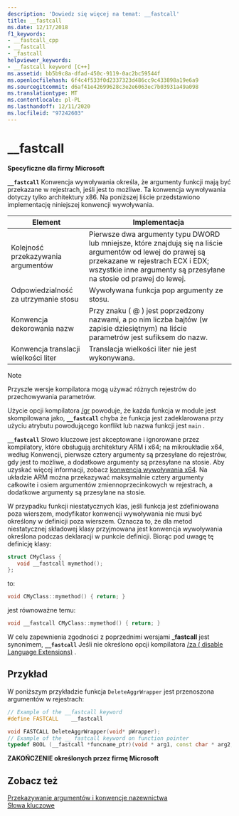 ```yaml
---
description: 'Dowiedz się więcej na temat: __fastcall'
title: __fastcall
ms.date: 12/17/2018
f1_keywords:
- __fastcall_cpp
- __fastcall
- _fastcall
helpviewer_keywords:
- __fastcall keyword [C++]
ms.assetid: bb5b9c8a-dfad-450c-9119-0ac2bc59544f
ms.openlocfilehash: 6f4c4f533f0d2337323d486cc9c433898a19e6a9
ms.sourcegitcommit: d6af41e42699628c3e2e6063ec7b03931a49a098
ms.translationtype: MT
ms.contentlocale: pl-PL
ms.lasthandoff: 12/11/2020
ms.locfileid: "97242603"
---
```

# <a name="__fastcall"></a>__fastcall

**Specyficzne dla firmy Microsoft**

**`__fastcall`** Konwencja wywoływania określa, że argumenty funkcji mają być przekazane w rejestrach, jeśli jest to możliwe. Ta konwencja wywoływania dotyczy tylko architektury x86. Na poniższej liście przedstawiono implementację niniejszej konwencji wywoływania.

|Element|Implementacja|
|-------------|--------------------|
|Kolejność przekazywania argumentów|Pierwsze dwa argumenty typu DWORD lub mniejsze, które znajdują się na liście argumentów od lewej do prawej są przekazane w rejestrach ECX i EDX; wszystkie inne argumenty są przesyłane na stosie od prawej do lewej.|
|Odpowiedzialność za utrzymanie stosu|Wywoływana funkcja pop argumenty ze stosu.|
|Konwencja dekorowania nazw|Przy znaku ( \@ ) jest poprzedzony nazwami, a po nim liczba bajtów (w zapisie dziesiętnym) na liście parametrów jest sufiksem do nazw.|
|Konwencja translacji wielkości liter|Translacja wielkości liter nie jest wykonywana.|

> [!NOTE]
> Przyszłe wersje kompilatora mogą używać różnych rejestrów do przechowywania parametrów.

Użycie opcji kompilatora [/gr](../build/reference/gd-gr-gv-gz-calling-convention.md) powoduje, że każda funkcja w module jest skompilowana jako, **`__fastcall`** chyba że funkcja jest zadeklarowana przy użyciu atrybutu powodującego konflikt lub nazwa funkcji jest `main` .

**`__fastcall`** Słowo kluczowe jest akceptowane i ignorowane przez kompilatory, które obsługują architektury ARM i x64; na mikroukładie x64, według Konwencji, pierwsze cztery argumenty są przesyłane do rejestrów, gdy jest to możliwe, a dodatkowe argumenty są przesyłane na stosie. Aby uzyskać więcej informacji, zobacz [konwencja wywoływania x64](../build/x64-calling-convention.md). Na układzie ARM można przekazywać maksymalnie cztery argumenty całkowite i osiem argumentów zmiennoprzecinkowych w rejestrach, a dodatkowe argumenty są przesyłane na stosie.

W przypadku funkcji niestatycznych klas, jeśli funkcja jest zdefiniowana poza wierszem, modyfikator konwencji wywoływania nie musi być określony w definicji poza wierszem. Oznacza to, że dla metod niestatycznej składowej klasy przyjmowana jest konwencja wywoływania określona podczas deklaracji w punkcie definicji. Biorąc pod uwagę tę definicję klasy:

```cpp
struct CMyClass {
   void __fastcall mymethod();
};
```

to:

```cpp
void CMyClass::mymethod() { return; }
```

jest równoważne temu:

```cpp
void __fastcall CMyClass::mymethod() { return; }
```

W celu zapewnienia zgodności z poprzednimi wersjami **_fastcall** jest synonimem, **`__fastcall`** Jeśli nie określono opcji kompilatora [/za \( disable Language Extensions)](../build/reference/za-ze-disable-language-extensions.md) .

## <a name="example"></a>Przykład

W poniższym przykładzie funkcja `DeleteAggrWrapper` jest przenoszona argumentów w rejestrach:

```cpp
// Example of the __fastcall keyword
#define FASTCALL    __fastcall

void FASTCALL DeleteAggrWrapper(void* pWrapper);
// Example of the __ fastcall keyword on function pointer
typedef BOOL (__fastcall *funcname_ptr)(void * arg1, const char * arg2, DWORD flags, ...);
```

**ZAKOŃCZENIE określonych przez firmę Microsoft**

## <a name="see-also"></a>Zobacz też

[Przekazywanie argumentów i konwencje nazewnictwa](../cpp/argument-passing-and-naming-conventions.md)<br/>
[Słowa kluczowe](../cpp/keywords-cpp.md)
